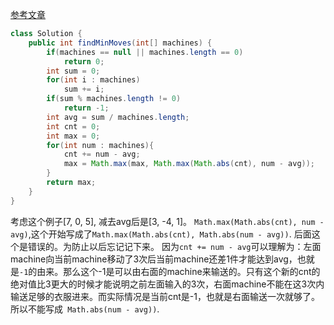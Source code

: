 [参考文章](http://www.cnblogs.com/grandyang/p/6648557.html)
```java
class Solution {
    public int findMinMoves(int[] machines) {
        if(machines == null || machines.length == 0)
            return 0;
        int sum = 0;
        for(int i : machines)
            sum += i;
        if(sum % machines.length != 0)
            return -1;
        int avg = sum / machines.length;
        int cnt = 0;
        int max = 0;
        for(int num : machines){
            cnt += num - avg;
            max = Math.max(max, Math.max(Math.abs(cnt), num - avg));
        }
        return max;
    }
}
```
考虑这个例子[7, 0, 5], 减去avg后是[3, -4, 1]。
```Math.max(Math.abs(cnt), num - avg)```,这个开始写成了```Math.max(Math.abs(cnt), Math.abs(num - avg))```.
后面这个是错误的。为防止以后忘记记下来。
因为```cnt += num - avg```可以理解为：左面machine向当前machine移动了3次后当前machine还差1件才能达到avg，也就是```-1```的由来。那么这个-1是可以由右面的machine来输送的。只有这个新的cnt的绝对值比3更大的时候才能说明之前左面输入的3次，右面machine不能在这3次内输送足够的衣服进来。而实际情况是当前cnt是-1，也就是右面输送一次就够了。所以不能写成``` Math.abs(num - avg))```.
